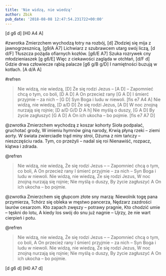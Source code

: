 ```yaml
---
title: 'Nie widzą, nie wiedzą'
author: Zbik
pub_date: '2018-08-08 12:47:54.231722+00:00'
---
```


[d g6 d]
[H0 A4 A]

#zwrotka
Zmierzchem wychodzą łotry na rozbój, [d]
Złodziej się mija z jawnogrzesznicą, [g9/A A7]
Lichwiarz z szubrawcem utarg swój liczą, [d d/F]
Tłuszcza pożąda ofiarnych kozłów. [g6/E A7]
Szuka rozrywek cny młodzieniaszek [g g6/E]
Więc z ciekawości zagląda w otchłań, [d/F d]
Gdzie drwa człowiecze rąbią palacze [g6 g/B g/D]
I namiętności buzują w kotłach. [A d/A A]

#refren
>Nie widzą, nie wiedzą, [D]
>Że się rodzi Jezus – [A D]
>– Zapomnieć chcą o tym, co boli, [D A D]
>A On przecież rany [G A D]
>I śmierć przyjmie – za nich – [G D]
>Syn Boga i ludu w niewoli. [fis e7 A4 A]
>Nie widzą, nie wiedzą, [D a/D D]
>Że się rodzi Jezus, [A D]
>W noc znojną nurzają się  rojnie; [D a/D G/D D A h]
>Nie myślą o duszy, [G A D]
>By życie zagłuszyć [G A D]
>A On ich ukocha – bo pojmie. [fis e7 A7 D]

@zwrotka
Zmierzchem wychodzą z koszar kohorty
Sioła podpalać, gruchotać grody,
W imieniu hymnów giną narody,
Krwią płyną rzeki – ziemi aorty.
W świata zwierciadle trąd miny stroi,
Dżuma z nim tańczy – nieszczęściu rada.
Tym, co przeżyli – nadal się roi
Nienawiść, rozpacz, klątwa i zdrada.

@refren
>Nie widzą, nie wiedzą,
>Że się rodzi Jezus –
>– Zapomnieć chcą o tym, co boli,
>A On przecież rany
>I śmierć przyjmie – za nich –
>Syn Boga i ludu w niewoli.
>Nie widzą, nie wiedzą,
>Że się rodzi Jezus,
>W noc znojną nurzają się rojnie;
>Nie myślą o duszy,
>By życie zagłuszyć
>A On ich ukocha – bo pojmie.

@zwrotka
Zmierzchem się głupcom złote sny marzą:
Niewolnik togę pana przymierza,
Tchórz się obleka w męstwo pancerza,
Nędzarz zazdrości laurów cesarzom.
Kto zapach zwęszy – potrawy pragnie,
Kto chodzić umie – tęskni do lotu,
A kiedy los swój do snu już nagnie –
Ujrzy, że nie wart cierpień i potu.

@refren
>Nie widzą, nie wiedzą,
>Że się rodzi Jezus –
>– Zapomnieć chcą o tym, co boli,
>A On przecież rany
>I śmierć przyjmie – za nich –
>Syn Boga i ludu w niewoli.
>Nie widzą, nie wiedzą,
>Że się rodzi Jezus,
>W noc znojną nurzają się rojnie;
>Nie myślą o duszy,
>By życie zagłuszyć
>A On ich ukocha – bo pojmie.

[d g6 d]
[H0 A7 d]